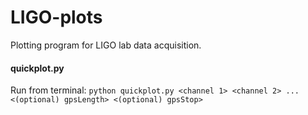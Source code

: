 # LIGO-plots
Plotting program for LIGO lab data acquisition.

#### quickplot.py

Run from terminal: `python quickplot.py <channel 1> <channel 2> ... <(optional) gpsLength> <(optional) gpsStop>`
